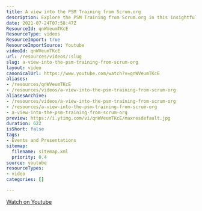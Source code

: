 ```yaml
---
title: A view into the PSM Training from Scrum.org
description: Explore the PSM Training from Scrum.org in this insightful video, showcasing key concepts and practices to enhance your Scrum mastery.
date: 2021-07-24T07:58:47Z
ResourceId: qnWVeumTKcE
ResourceType: videos
ResourceImport: true
ResourceImportSource: Youtube
videoId: qnWVeumTKcE
url: /resources/videos/:slug
slug: a-view-into-the-psm-training-from-scrum-org
layout: video
canonicalUrl: https://www.youtube.com/watch?v=qnWVeumTKcE
aliases:
- /resources/qnWVeumTKcE
- /resources/videos/a-view-into-the-psm-training-from-scrum-org
aliasesArchive:
- /resources/videos/a-view-into-the-psm-training-from-scrum-org
- /resources/a-view-into-the-psm-training-from-scrum-org
- a-view-into-the-psm-training-from-scrum-org
preview: https://i.ytimg.com/vi/qnWVeumTKcE/maxresdefault.jpg
duration: 622
isShort: false
tags:
- Events and Presentations
sitemap:
  filename: sitemap.xml
  priority: 0.4
source: youtube
resourceTypes:
- video
categories: []

---
```

  
 [Watch on Youtube](https://www.youtube.com/watch?v=qnWVeumTKcE)
